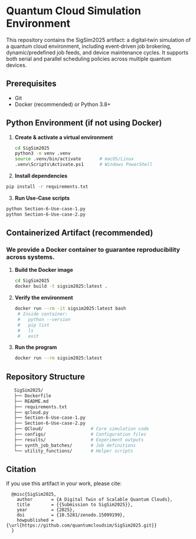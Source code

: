 
# Quantum Cloud Simulation Environment 

This repository contains the SigSim2025 artifact: a digital‑twin simulation of a quantum cloud environment, including event‑driven job brokering, dynamic/predefined job feeds, and device maintenance cycles. It supports both serial and parallel scheduling policies across multiple quantum devices.

## Prerequisites

- Git  
- Docker (recommended) or Python 3.8+

## Python Environment (if not using Docker)

1. **Create & activate a virtual environment**  
   ```bash
   cd SigSim2025
   python3 -m venv .venv
   source .venv/bin/activate       # macOS/Linux
   .venv\Scripts\Activate.ps1      # Windows PowerShell
   ```
2.	**Install dependencies**
   ```bash
   pip install -r requirements.txt
   ```
3.	**Run Use‑Case scripts**
   ```bash
   python Section-6-Use-case-1.py
   python Section-6-Use-case-2.py
   ```
## Containerized Artifact (recommended)
### We provide a Docker container to guarantee reproducibility across systems.

1. **Build the Docker image**
   ```bash 
   cd SigSim2025
   docker build -t sigsim2025:latest .
   ```
2. **Verify the environment**

   ```bash
   docker run --rm -it sigsim2025:latest bash
    # Inside container:
    #   python --version
    #   pip list
    #   ls
    #   exit
   ```
3. **Run the program**

    ```bash
    docker run --rm sigsim2025:latest
    ```
## Repository Structure

   ```bash
      SigSim2025/
      ├── Dockerfile
      ├── README.md
      ├── requirements.txt
      ├── qcloud.py
      ├── Section-6-Use-case-1.py
      ├── Section-6-Use-case-2.py
      ├── QCloud/                  # Core simulation code
      ├── configs/                 # Configuration files
      ├── results/                 # Experiment outputs
      ├── synth_job_batches/       # Job definitions
      └── utility_functions/       # Helper scripts
   ```
## Citation 
If you use this artifact in your work, please cite:
  
   ```
     @misc{SigSim2025,
       author       = {A Digital Twin of Scalable Quantum Clouds},
       title        = {{Submission to SigSim2025}},
       year         = {2025},
       doi          = {10.5281/zenodo.15099199},
       howpublished = {\url{https://github.com/quantumcloudsim/SigSim2025.git}}
     }
   ```
